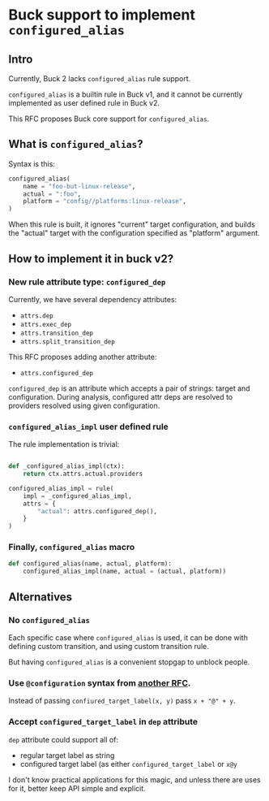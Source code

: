 # Buck support to implement `configured_alias`

## Intro

Currently, Buck 2 lacks `configured_alias` rule support.

`configured_alias` is a builtin rule in Buck v1, and it cannot be currently
implemented as user defined rule in Buck v2.

This RFC proposes Buck core support for `configured_alias`.

## What is `configured_alias`?

Syntax is this:

```python
configured_alias(
    name = "foo-but-linux-release",
    actual = ":foo",
    platform = "config//platforms:linux-release",
)
```

When this rule is built, it ignores "current" target configuration, and builds
the "actual" target with the configuration specified as "platform" argument.

## How to implement it in buck v2?

### New rule attribute type: `configured_dep`

Currently, we have several dependency attributes:

- `attrs.dep`
- `attrs.exec_dep`
- `attrs.transition_dep`
- `attrs.split_transition_dep`

This RFC proposes adding another attribute:

- `attrs.configured_dep`

`configured_dep` is an attribute which accepts a pair of strings: target and
configuration. During analysis, configured attr deps are resolved to providers
resolved using given configuration.

### `configured_alias_impl` user defined rule

The rule implementation is trivial:

```python

def _configured_alias_impl(ctx):
    return ctx.attrs.actual.providers

configured_alias_impl = rule(
    impl = _configured_alias_impl,
    attrs = {
        "actual": attrs.configured_dep(),
    }
)
```

### Finally, `configured_alias` macro

```python
def configured_alias(name, actual, platform):
    configured_alias_impl(name, actual = (actual, platform))
```

## Alternatives

### No `configured_alias`

Each specific case where `configured_alias` is used, it can be done with
defining custom transition, and using custom transition rule.

But having `configured_alias` is a convenient stopgap to unblock people.

### Use `@configuration` syntax from [another RFC](https://www.internalfb.com/diff/D35136639).

Instead of passing `confiured_target_label(x, y)` pass `x + "@" + y`.

### Accept `configured_target_label` in `dep` attribute

`dep` attribute could support all of:

- regular target label as string
- configured target label (as either `configured_target_label` or `x@y`

I don't know practical applications for this magic, and unless there are uses
for it, better keep API simple and explicit.
